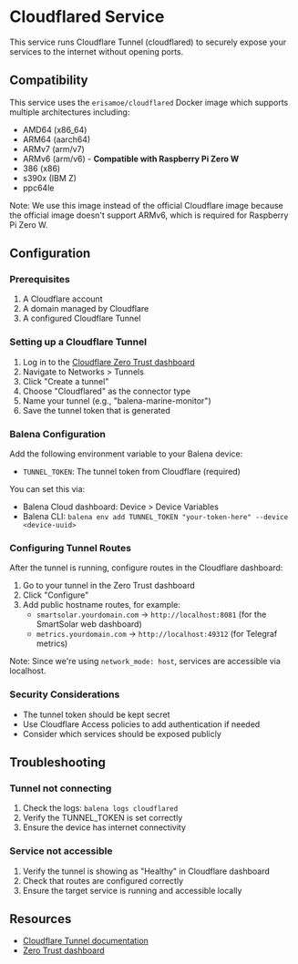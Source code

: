 # Cloudflared Service

This service runs Cloudflare Tunnel (cloudflared) to securely expose your services to the internet without opening ports.

## Compatibility

This service uses the `erisamoe/cloudflared` Docker image which supports multiple architectures including:
- AMD64 (x86_64)
- ARM64 (aarch64)
- ARMv7 (arm/v7)
- ARMv6 (arm/v6) - **Compatible with Raspberry Pi Zero W**
- 386 (x86)
- s390x (IBM Z)
- ppc64le

Note: We use this image instead of the official Cloudflare image because the official image doesn't support ARMv6, which is required for Raspberry Pi Zero W.

## Configuration

### Prerequisites

1. A Cloudflare account
2. A domain managed by Cloudflare
3. A configured Cloudflare Tunnel

### Setting up a Cloudflare Tunnel

1. Log in to the [Cloudflare Zero Trust dashboard](https://one.dash.cloudflare.com/)
2. Navigate to Networks > Tunnels
3. Click "Create a tunnel"
4. Choose "Cloudflared" as the connector type
5. Name your tunnel (e.g., "balena-marine-monitor")
6. Save the tunnel token that is generated

### Balena Configuration

Add the following environment variable to your Balena device:

- `TUNNEL_TOKEN`: The tunnel token from Cloudflare (required)

You can set this via:
- Balena Cloud dashboard: Device > Device Variables
- Balena CLI: `balena env add TUNNEL_TOKEN "your-token-here" --device <device-uuid>`

### Configuring Tunnel Routes

After the tunnel is running, configure routes in the Cloudflare dashboard:

1. Go to your tunnel in the Zero Trust dashboard
2. Click "Configure"
3. Add public hostname routes, for example:
   - `smartsolar.yourdomain.com` → `http://localhost:8081` (for the SmartSolar web dashboard)
   - `metrics.yourdomain.com` → `http://localhost:49312` (for Telegraf metrics)

Note: Since we're using `network_mode: host`, services are accessible via localhost.

### Security Considerations

- The tunnel token should be kept secret
- Use Cloudflare Access policies to add authentication if needed
- Consider which services should be exposed publicly

## Troubleshooting

### Tunnel not connecting

1. Check the logs: `balena logs cloudflared`
2. Verify the TUNNEL_TOKEN is set correctly
3. Ensure the device has internet connectivity

### Service not accessible

1. Verify the tunnel is showing as "Healthy" in Cloudflare dashboard
2. Check that routes are configured correctly
3. Ensure the target service is running and accessible locally

## Resources

- [Cloudflare Tunnel documentation](https://developers.cloudflare.com/cloudflare-one/connections/connect-apps/)
- [Zero Trust dashboard](https://one.dash.cloudflare.com/) 